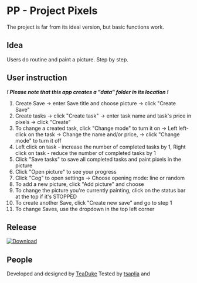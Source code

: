 # PP - Project Pixels

The project is far from its ideal version, but basic functions work.

## Idea

Users do routine and paint a picture. Step by step.

## User instruction

***! Please note that this app creates a "data" folder in its location !***

1. Create Save -> enter Save title and choose picture -> click "Create Save"
3. Create tasks -> click "Create task" -> enter task name and task's price in pixels -> click "Create"
4. To change a created task, click "Change mode" to turn it on -> Left left-click on the task -> Change the name and/or price, -> click "Change mode" to turn it off
5. Left click on task - increase the number of completed tasks by 1, Right click on task - reduce the number of completed tasks by 1
6. Click "Save tasks" to save all completed tasks and paint pixels in the picture
7. Click "Open picture" to see your progress
8. Click "Cog" to open settings -> Choose opening mode: line or random
9. To add a new picture, click "Add picture" and choose
10. To change the picture you're currently painting, click on the status bar at the top if it's STOPPED
11. To create another Save, click "Create new save" and go to step 1
12. To change Saves, use the dropdown in the top left corner

## Release

[![Download](https://img.shields.io/github/v/release/username/repo?label=Download)](https://github.com/TeaDuke/ProjectPixels/releases/latest)

## People

Developed and designed by [TeaDuke](https://github.com/TeaDuke)
Tested by [tsaplia](https://github.com/tsaplia) and 
